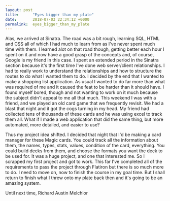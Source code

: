 ```yaml
---
layout: post
title:      "Eyes bigger than my plate"
date:       2018-07-03 22:34:12 +0000
permalink:  eyes_bigger_than_my_plate
---
```





Alas, we arrived at Sinatra. The road was a bit rough, learning SQL, HTML and CSS all of which I had much to learn from as I've never spent much time with them. I learned alot on that road though, getting better each hour I spent on it and now have a good grasp of the concepts and, of course, Google is my friend in this case. I spent an extended period in the Sinatra section because it's the first time I've done web server/client relationships. I had to really work to understand the relationships and how to structure the routes to do what I wanted them to do. I decided by the end that I wanted to make a shopping list application. As usual I wanted to do far more than what was required of me and it caused the feat to be harder than it should have. I found myself bored, though and not wanting to work on it much because the subject didn't appeal to me all that much. This weekend I was with a friend, and we played an old card game that we frequently revisit. We had a blast that night and it got the cogs turning in my head. My friend had collected tens of thousands of these cards and he was using excel to track them all. What if I made a web application that did the same thing, but more automated, more detailed, and easier to use?

Thus my project idea shifted. I decided that night that I'd be making a card manager for these Magic cards. You could track all the information about them, the names, types, stats, values, condition of the card, everything. You could build decks from them, and choose the formats you want the deck to be used for. It was a huge project, and one that interested me. So I scrapped my first project and got to work. This far I've completed all of the requirements to pass the project through Flatiron but there is so much more to do. I need to move on, now to finish the course in my goal time. But I shall return to finish what I threw onto my plate back then and it's going to be an amazing system. 

Until next time, 
Richard Austin Melchior
